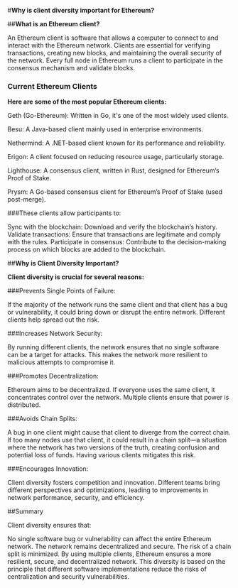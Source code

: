 #**Why is client diversity important for Ethereum?**

##**What is an Ethereum client?**

An Ethereum client is software that allows a computer to connect to and interact with the 
Ethereum network. Clients are essential for verifying transactions, creating new blocks, 
and maintaining the overall security of the network. Every full node in Ethereum runs 
a client to participate in the consensus mechanism and validate blocks.

### Current Ethereum Clients

**Here are some of the most popular Ethereum clients:**

Geth (Go-Ethereum): Written in Go, it's one of the most widely used clients.

Besu: A Java-based client mainly used in enterprise environments.

Nethermind: A .NET-based client known for its performance and reliability.

Erigon: A client focused on reducing resource usage, particularly storage.

Lighthouse: A consensus client, written in Rust, designed for Ethereum’s Proof of Stake.

Prysm: A Go-based consensus client for Ethereum’s Proof of Stake (used post-merge).

###These clients allow participants to:

Sync with the blockchain: Download and verify the blockchain’s history.
Validate transactions: Ensure that transactions are legitimate and comply with the rules.
Participate in consensus: Contribute to the decision-making process on which blocks are added to the blockchain.

##**Why is Client Diversity Important?**

**Client diversity is crucial for several reasons:**

###Prevents Single Points of Failure:

If the majority of the network runs the same client and that client has a bug or vulnerability,
it could bring down or disrupt the entire network. Different clients help spread out the risk.

###Increases Network Security:

By running different clients, the network ensures that no single software can be a target for attacks. 
This makes the network more resilient to malicious attempts to compromise it.

###Promotes Decentralization:

Ethereum aims to be decentralized. If everyone uses the same client, it concentrates control over 
the network. Multiple clients ensure that power is distributed.

###Avoids Chain Splits:

A bug in one client might cause that client to diverge from the correct chain. If too many nodes use
that client, it could result in a chain split—a situation where the network has two versions of the truth, creating confusion and potential loss of funds. Having various clients mitigates this risk.

###Encourages Innovation:

Client diversity fosters competition and innovation. Different teams bring different perspectives and 
optimizations, leading to improvements in network performance, security, and efficiency.

##Summary

Client diversity ensures that:

No single software bug or vulnerability can affect the entire Ethereum network.
The network remains decentralized and secure.
The risk of a chain split is minimized.
By using multiple clients, Ethereum ensures a more resilient, secure, and decentralized network.
 This diversity is based on the principle that different software implementations reduce the risks 
 of centralization and security vulnerabilities.